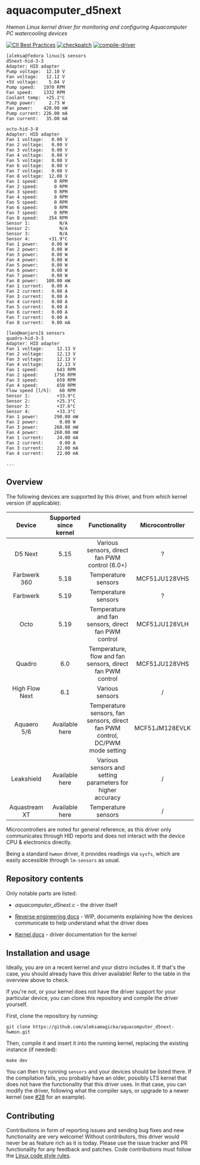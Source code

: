 # aquacomputer_d5next

_Hwmon Linux kernel driver for monitoring and configuring Aquacomputer PC watercooling devices_

[![CII Best Practices](https://bestpractices.coreinfrastructure.org/projects/6592/badge)](https://bestpractices.coreinfrastructure.org/projects/6592) [![checkpatch](https://github.com/aleksamagicka/aquacomputer_d5next-hwmon/actions/workflows/checkpatch.yaml/badge.svg)](https://github.com/aleksamagicka/aquacomputer_d5next-hwmon/actions/workflows/checkpatch.yaml) [![compile-driver](https://github.com/aleksamagicka/aquacomputer_d5next-hwmon/actions/workflows/compile-driver.yaml/badge.svg)](https://github.com/aleksamagicka/aquacomputer_d5next-hwmon/actions/workflows/compile-driver.yaml)

```shell
[aleksa@fedora linux]$ sensors
d5next-hid-3-3
Adapter: HID adapter
Pump voltage:  12.10 V
Fan voltage:   12.12 V
+5V voltage:    5.04 V
Pump speed:   1970 RPM
Fan speed:    1332 RPM
Coolant temp:  +25.2°C
Pump power:     2.73 W
Fan power:    420.00 mW
Pump current: 226.00 mA
Fan current:   35.00 mA

octo-hid-3-8
Adapter: HID adapter
Fan 1 voltage:   0.00 V  
Fan 2 voltage:   0.00 V  
Fan 3 voltage:   0.00 V  
Fan 4 voltage:   0.00 V  
Fan 5 voltage:   0.00 V  
Fan 6 voltage:   0.00 V  
Fan 7 voltage:   0.00 V  
Fan 8 voltage:  12.08 V  
Fan 1 speed:      0 RPM
Fan 2 speed:      0 RPM
Fan 3 speed:      0 RPM
Fan 4 speed:      0 RPM
Fan 5 speed:      0 RPM
Fan 6 speed:      0 RPM
Fan 7 speed:      0 RPM
Fan 8 speed:    354 RPM
Sensor 1:           N/A  
Sensor 2:           N/A  
Sensor 3:           N/A  
Sensor 4:       +31.9°C  
Fan 1 power:     0.00 W  
Fan 2 power:     0.00 W  
Fan 3 power:     0.00 W  
Fan 4 power:     0.00 W  
Fan 5 power:     0.00 W  
Fan 6 power:     0.00 W  
Fan 7 power:     0.00 W  
Fan 8 power:   100.00 mW 
Fan 1 current:   0.00 A  
Fan 2 current:   0.00 A  
Fan 3 current:   0.00 A  
Fan 4 current:   0.00 A  
Fan 5 current:   0.00 A  
Fan 6 current:   0.00 A  
Fan 7 current:   0.00 A  
Fan 8 current:   9.00 mA

[leo@manjaro]$ sensors
quadro-hid-3-3
Adapter: HID adapter
Fan 1 voltage:     12.13 V  
Fan 2 voltage:     12.13 V  
Fan 3 voltage:     12.13 V  
Fan 4 voltage:     12.13 V  
Fan 1 speed:       643 RPM
Fan 2 speed:      1756 RPM
Fan 3 speed:       659 RPM
Fan 4 speed:       650 RPM
Flow speed [l/h]:   60 RPM
Sensor 1:          +33.9°C  
Sensor 2:          +25.3°C  
Sensor 3:          +37.6°C  
Sensor 4:          +33.3°C  
Fan 1 power:      290.00 mW 
Fan 2 power:        0.00 W  
Fan 3 power:      260.00 mW 
Fan 4 power:      260.00 mW 
Fan 1 current:     24.00 mA 
Fan 2 current:      0.00 A  
Fan 3 current:     22.00 mA 
Fan 4 current:     22.00 mA

...
```

## Overview

The following devices are supported by this driver, and from which kernel version (if applicable):

|     Device     | Supported since kernel |                        Functionality                         | Microcontroller |
| :------------: | :--------------------: | :----------------------------------------------------------: | :-------------: |
|    D5 Next     |          5.15          |        Various sensors, direct fan PWM control (6.0+)        |        ?        |
|  Farbwerk 360  |          5.18          |                     Temperature sensors                      |  MCF51JU128VHS  |
|    Farbwerk    |          5.19          |                     Temperature sensors                      |        ?        |
|      Octo      |          5.19          |     Temperature and fan sensors, direct fan PWM control      |  MCF51JU128VLH  |
|     Quadro     |          6.0           |  Temperature, flow and fan sensors, direct fan PWM control   |  MCF51JU128VHS  |
| High Flow Next |          6.1           |                       Various sensors                        |        /        |
|  Aquaero 5/6   |     Available here     | Temperature sensors, fan sensors, direct fan PWM control, DC/PWM mode setting | MCF51JM128EVLK  |
|   Leakshield   |     Available here     |  Various sensors and setting parameters for higher accuracy  |        /        |
| Aquastream XT  |     Available here     |                     Temperature sensors                      |        /        |

Microcontrollers are noted for general reference, as this driver only communicates through HID reports and does not interact with the device CPU & electronics directly.

Being a standard `hwmon` driver, it provides readings via `sysfs`, which are easily accessible through `lm-sensors` as usual.

## Repository contents

Only notable parts are listed:

* _aquacomputer_d5next.c_ - the driver itself
* [Reverse engineering docs](re-docs) - WIP, documents explaining how the devices communicate to help understand what
  the driver does

* [Kernel docs](docs) - driver documentation for the kernel

## Installation and usage

Ideally, you are on a recent kernel and your distro includes it. If that's the case, you should already have this driver
available! Refer to the table in the overview above to check.

If you're not, or your kernel does not have the driver support for your particular device, you can clone this repository
and compile the driver yourself.

First, clone the repository by running:

```commandline
git clone https://github.com/aleksamagicka/aquacomputer_d5next-hwmon.git
```

Then, compile it and insert it into the running kernel, replacing the existing instance (if needed):

```commandline
make dev
```

You can then try running `sensors` and your devices should be listed there. If the compilation fails, you probably have
an older, possibly LTS kernel that does not have the functionality that this driver uses. In that case, you can modify the driver, following what the compiler says, or upgrade to a newer kernel (see [#28][#28] for an example).


[#28]: https://github.com/aleksamagicka/aquacomputer_d5next-hwmon/issues/28

## Contributing

Contributions in form of reporting issues and sending bug fixes and new functionality are very welcome! Without contributors, this driver would never be as feature rich as it is today. Please use the issue tracker and PR functionality for any feedback and patches. Code contributions must follow the [Linux code style rules](https://www.kernel.org/doc/html/v4.10/process/coding-style.html).